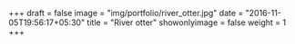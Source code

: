 +++
draft = false
image = "img/portfolio/river_otter.jpg"
date = "2016-11-05T19:56:17+05:30"
title = "River otter"
showonlyimage = false
weight = 1
+++
